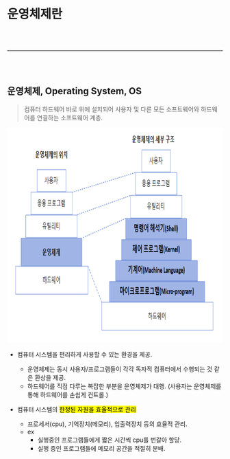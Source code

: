 # 운영체제란



<br>
<br>
<hr>
<br>
<br>

## 운영체제, Operating System, OS

> 컴퓨터 하드웨어 바로 위에 설치되어 사용자 및 다른 모든 소프트웨어와 하드웨어를 연결하는 소프트웨어 계층.

<img
    src = "../Image/os/0.png"
    width = 900px
    height = 500px
/>

* 컴퓨터 시스템을 편리하게 사용할 수 있는 환경을 제공.
    - 운영체제는 동시 사용자/프로그램들이 각각 독자적 컴퓨터에서 수행되는 것 같은 환상을 제공.
    - 하드웨어를 직접 다루는 복잡한 부분을 운영체제가 대행.
    (사용자는 운영체제를 통해 하드웨어를 손쉽게 컨트롤.)


 * 컴퓨터 시스템의 <mark>한정된 자원을 효율적으로 관리</mark>
    - 프로세서(cpu), 기억장치(메모리), 입출력장치 등의 효율적 관리.
    - ex
        - 실행중인 프로그램들에게 짧은 시간씩 cpu를 번갈아 할당.
        - 실행 중인 프로그램들에 메모리 공간을 적절히 분배.

    

